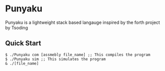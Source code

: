 # Punyaku

Punyaku is a lightweight stack based langauge inspired by the forth project by Tsoding

## Quick Start
```console
$ ./Punyaku com [assmebly file_name] ;; This compiles the program
$ ./Punyaku sim ;; This simulates the program
& ./[file_name]